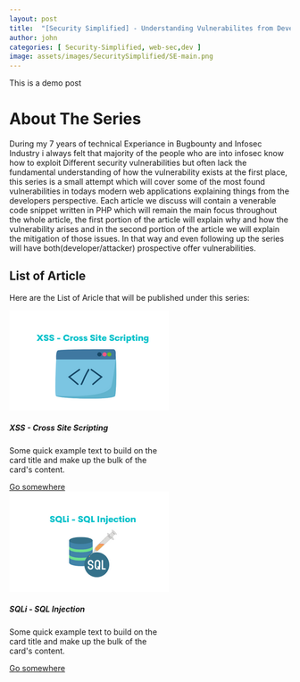 ```yaml
---
layout: post
title:  "[Security Simplified] - Understanding Vulnerabilites from Developers Perespective"
author: john
categories: [ Security-Simplified, web-sec,dev ]
image: assets/images/SecuritySimplified/SE-main.png
---
```




This is a demo post


# About The Series

During my 7 years of technical Experiance in Bugbounty and Infosec Industry i always felt that majority of the people who are into infosec know how to exploit Different security vulnerabilities but often lack the fundamental understanding of how the vulnerability exists at the first place, this series is a small attempt which will cover some of the most found vulnerabilities in todays modern web applications explaining things from the developers perspective. Each article we discuss will contain a venerable code snippet written in PHP which will remain the main focus throughout the whole article, the first portion of the article will explain why and how the vulnerability arises and in the second portion of the article we will explain the mitigation of those issues. In that way and even following up the series will have both(developer/attacker) prospective offer vulnerabilities.



## List of Article

Here are the List of Aricle that will be published under this series:

<div class="card" style="width: 18rem;">
  <img class="card-img-top" src="/assets/images/SecuritySimplified/SE-Cards/1.png" alt="Card image cap">
  <div class="card-body">
    <h5 class="card-title">XSS - Cross Site Scripting</h5>
    <p class="card-text">Some quick example text to build on the card title and make up the bulk of the card's content.</p>
    <a href="#" class="btn btn-primary">Go somewhere</a>
  </div>
</div>


<div class="card" style="width: 18rem;">
  <img class="card-img-top" src="/assets/images/SecuritySimplified/SE-Cards/2.png" alt="Card image cap">
  <div class="card-body">
    <h5 class="card-title">SQLi - SQL Injection</h5>
    <p class="card-text">Some quick example text to build on the card title and make up the bulk of the card's content.</p>
    <a href="#" class="btn btn-primary">Go somewhere</a>
  </div>
</div>
